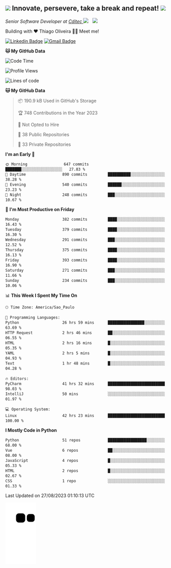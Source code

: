 <h2><img src="https://emojis.slackmojis.com/emojis/images/1531849430/4246/blob-sunglasses.gif?1531849430" width="30"/> Innovate, persevere, take a break and repeat! <img src="https://media.giphy.com/media/12oufCB0MyZ1Go/giphy.gif" width="50"></h2>
<img align='right' src="https://media.giphy.com/media/M9gbBd9nbDrOTu1Mqx/giphy.gif" width="230">
<p><em>Senior Software Developer at <a href="https://www.cditec.com.br/">Cditec
</a><img src="https://media.giphy.com/media/WUlplcMpOCEmTGBtBW/giphy.gif" width="30"> 
</em></p>



Building with ❤️ Thiago Oliveira 👋🏽 Meet me!

[![Linkedin Badge](https://img.shields.io/badge/-Thiago-blue?style=flat-square&logo=Linkedin&logoColor=white&link=https://www.linkedin.com/in/tgmarinho/)](https://www.linkedin.com/in/thiagoceconelo/) 
[![Gmail Badge](https://img.shields.io/badge/-thiceconelo@gmail.com-c14438?style=flat-square&logo=Gmail&logoColor=white&link=mailto:thiceconelo@gmail.com)](mailto:thiceconelo@gmail.com)

</em></p>

<!-- <span style="height ">
![Anurag's GitHub stats](https://github-readme-stats.vercel.app/api?username=arthurspk&show_icons=true&theme=tokyonight)
</span> -->

**🐱 My GitHub Data** 
<!--START_SECTION:waka-->
![Code Time](http://img.shields.io/badge/Code%20Time-523%20hrs%2015%20mins-blue)

![Profile Views](http://img.shields.io/badge/Profile%20Views-0-blue)

![Lines of code](https://img.shields.io/badge/From%20Hello%20World%20I%27ve%20Written-3.7%20million%20lines%20of%20code-blue)

**🐱 My GitHub Data** 

> 📦 190.9 kB Used in GitHub's Storage 
 > 
> 🏆 748 Contributions in the Year 2023
 > 
> 🚫 Not Opted to Hire
 > 
> 📜 38 Public Repositories 
 > 
> 🔑 33 Private Repositories 
 > 
**I'm an Early 🐤** 

```text
🌞 Morning                647 commits         ███████░░░░░░░░░░░░░░░░░░   27.83 % 
🌆 Daytime                890 commits         ██████████░░░░░░░░░░░░░░░   38.28 % 
🌃 Evening                540 commits         ██████░░░░░░░░░░░░░░░░░░░   23.23 % 
🌙 Night                  248 commits         ███░░░░░░░░░░░░░░░░░░░░░░   10.67 % 
```
📅 **I'm Most Productive on Friday** 

```text
Monday                   382 commits         ████░░░░░░░░░░░░░░░░░░░░░   16.43 % 
Tuesday                  379 commits         ████░░░░░░░░░░░░░░░░░░░░░   16.30 % 
Wednesday                291 commits         ███░░░░░░░░░░░░░░░░░░░░░░   12.52 % 
Thursday                 375 commits         ████░░░░░░░░░░░░░░░░░░░░░   16.13 % 
Friday                   393 commits         ████░░░░░░░░░░░░░░░░░░░░░   16.90 % 
Saturday                 271 commits         ███░░░░░░░░░░░░░░░░░░░░░░   11.66 % 
Sunday                   234 commits         ███░░░░░░░░░░░░░░░░░░░░░░   10.06 % 
```


📊 **This Week I Spent My Time On** 

```text
🕑︎ Time Zone: America/Sao_Paulo

💬 Programming Languages: 
Python                   26 hrs 59 mins      ████████████████░░░░░░░░░   63.69 % 
HTTP Request             2 hrs 46 mins       ██░░░░░░░░░░░░░░░░░░░░░░░   06.55 % 
HTML                     2 hrs 16 mins       █░░░░░░░░░░░░░░░░░░░░░░░░   05.35 % 
YAML                     2 hrs 5 mins        █░░░░░░░░░░░░░░░░░░░░░░░░   04.93 % 
Text                     1 hr 48 mins        █░░░░░░░░░░░░░░░░░░░░░░░░   04.28 % 

🔥 Editors: 
PyCharm                  41 hrs 32 mins      █████████████████████████   98.03 % 
IntelliJ                 50 mins             ░░░░░░░░░░░░░░░░░░░░░░░░░   01.97 % 

💻 Operating System: 
Linux                    42 hrs 23 mins      █████████████████████████   100.00 % 
```

**I Mostly Code in Python** 

```text
Python                   51 repos            █████████████████░░░░░░░░   68.00 % 
Vue                      6 repos             ██░░░░░░░░░░░░░░░░░░░░░░░   08.00 % 
JavaScript               4 repos             █░░░░░░░░░░░░░░░░░░░░░░░░   05.33 % 
HTML                     2 repos             █░░░░░░░░░░░░░░░░░░░░░░░░   02.67 % 
CSS                      1 repo              ░░░░░░░░░░░░░░░░░░░░░░░░░   01.33 % 
```




 Last Updated on 27/08/2023 01:10:13 UTC
<!--END_SECTION:waka-->

![Snake animation](https://github.com/rafaballerini/rafaballerini/blob/output/github-contribution-grid-snake.svg)


<!---
ceconelo/ceconelo is a ✨ special ✨ repository because its `README.md` (this file) appears on your GitHub profile.
You can click the Preview link to take a look at your changes.
--->
